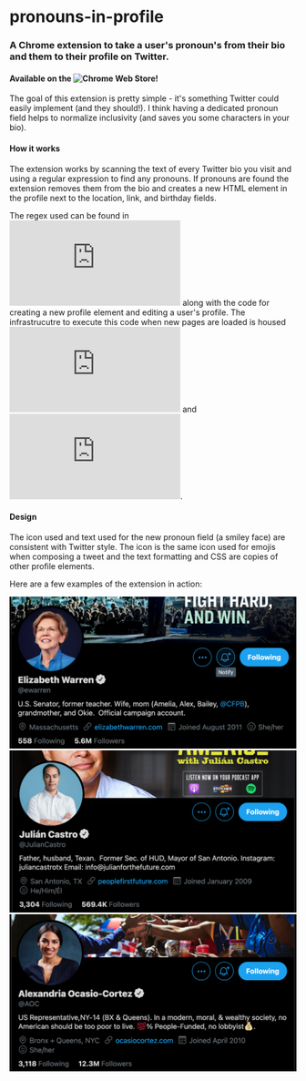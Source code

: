 # pronouns-in-profile
### A Chrome extension to take a user's pronoun's from their bio and them to their profile on Twitter.
#### Available on the ![Chrome Web Store](https://chrome.google.com/webstore/detail/pronouns-in-profile/glamhpccofagaiogibiannnbomhjdojp/)!

The goal of this extension is pretty simple - it's something Twitter could easily implement (and they should!). I think having a dedicated pronoun field helps to normalize inclusivity (and saves you some characters in your bio).

#### How it works
The extension works by scanning the text of every Twitter bio you visit and using a regular expression to find any pronouns. If pronouns are found the extension removes them from the bio and creates a new HTML element in the profile next to the location, link, and birthday fields. 

The regex used can be found in ![this file](https://github.com/hashbron/pronouns-in-profile/blob/39116bfa5dba31d2032574f76a3372b2e9b3d1c4/global.js#L18) along with the code for creating a new profile element and editing a user's profile. The infrastrucutre to execute this code when new pages are loaded is housed ![here](https://github.com/hashbron/pronouns-in-profile/blob/main/background.js) and ![here](https://github.com/hashbron/pronouns-in-profile/blob/main/add-pronoun.js).

#### Design

The icon used and text used for the new pronoun field (a smiley face) are consistent with Twitter style. The icon is the same icon used for emojis when composing a tweet and the text formatting and CSS are copies of other profile elements.

Here are a few examples of the extension in action:

![ewarren](https://github.com/hashbron/pronouns-in-profile/blob/main/screenshots/Screen%20Shot%202021-02-04%20at%2011.58.38%20PM.png)
![juliancastro](https://github.com/hashbron/pronouns-in-profile/blob/main/screenshots/Screen%20Shot%202021-02-04%20at%2011.59.20%20PM.png)
![aoc](https://github.com/hashbron/pronouns-in-profile/blob/main/screenshots/Screen%20Shot%202021-02-04%20at%2011.59.34%20PM.png)
